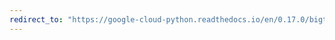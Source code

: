 ```yaml
---
redirect_to: "https://google-cloud-python.readthedocs.io/en/0.17.0/bigtable-column-family.html"
---
```

